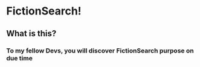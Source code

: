 <h1>FictionSearch!</h1>

<h2>What is this?</h2>

<h3>To my fellow Devs, you will discover FictionSearch purpose on due time</h3>
